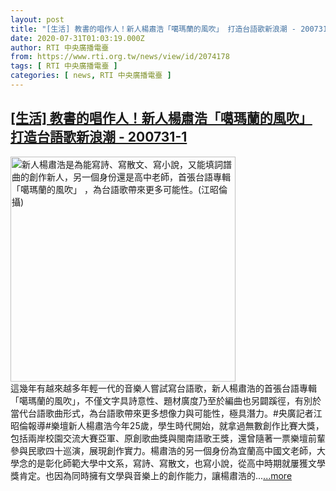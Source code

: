 ```yaml
---
layout: post
title: "[生活] 教書的唱作人！新人楊肅浩「噶瑪蘭的風吹」 打造台語歌新浪潮 - 200731-1"
date: 2020-07-31T01:03:19.000Z
author: RTI 中央廣播電臺
from: https://www.rti.org.tw/news/view/id/2074178
tags: [ RTI 中央廣播電臺 ]
categories: [ news, RTI 中央廣播電臺 ]
---
```

<!--1596157399000-->
[[生活] 教書的唱作人！新人楊肅浩「噶瑪蘭的風吹」 打造台語歌新浪潮 - 200731-1](https://www.rti.org.tw/news/view/id/2074178)
------

<div>
<img src="https://static.rti.org.tw/assets/thumbnails/2020/07/31/01d8662c8b8333e9598af93d0ff997d1.jpg" width="360" alt="新人楊肅浩是為能寫詩、寫散文、寫小說，又能填詞譜曲的創作新人，另一個身份還是高中老師，首張台語專輯「噶瑪蘭的風吹」 ，為台語歌帶來更多可能性。(江昭倫 攝)" title="新人楊肅浩是為能寫詩、寫散文、寫小說，又能填詞譜曲的創作新人，另一個身份還是高中老師，首張台語專輯「噶瑪蘭的風吹」 ，為台語歌帶來更多可能性。(江昭倫 攝)"><br>這幾年有越來越多年輕一代的音樂人嘗試寫台語歌，新人楊肅浩的首張台語專輯「噶瑪蘭的風吹」，不僅文字具詩意性、題材廣度乃至於編曲也另闢蹊徑，有別於當代台語歌曲形式，為台語歌帶來更多想像力與可能性，極具潛力。#央廣記者江昭倫報導#樂壇新人楊肅浩今年25歲，學生時代開始，就拿過無數創作比賽大獎，包括兩岸校園交流大賽亞軍、原創歌曲獎與閩南語歌王獎，還曾隨著一票樂壇前輩參與民歌四十巡演，展現創作實力。楊肅浩的另一個身份為宜蘭高中國文老師，大學念的是彰化師範大學中文系，寫詩、寫散文，也寫小說，從高中時期就屢獲文學獎肯定。也因為同時擁有文學與音樂上的創作能力，讓楊肅浩的...<a target="_blank" href="https://www.rti.org.tw/news/view/id/2074178">...more</a>
</div>
